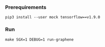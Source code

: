 ### Prerequirements
```
pip3 install --user mock tensorflow==v1.9.0
```

### Run

```
make SGX=1 DEBUG=1 run-graphene
```
